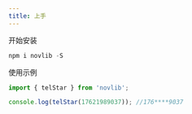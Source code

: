 ```yaml
---
title: 上手
---
```


开始安装

```js
npm i novlib -S


```

使用示例

```js
import { telStar } from 'novlib';

console.log(telStar(17621989037)); //176****9037
```
